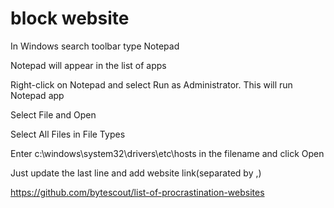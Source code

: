 # block website


In Windows search toolbar type Notepad

Notepad will appear in the list of apps

Right-click on Notepad and select Run as Administrator. This will run Notepad app

Select File and Open

Select All Files in File Types

Enter c:\windows\system32\drivers\etc\hosts in the filename and click Open

Just update the last line and add website link(separated by ,)

https://github.com/bytescout/list-of-procrastination-websites
